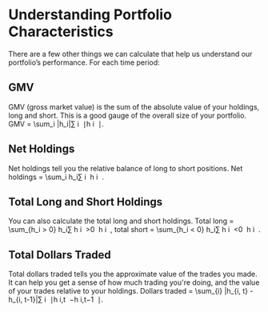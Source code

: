 # Understanding Portfolio Characteristics
There are a few other things we can calculate that help us understand our portfolio’s performance. For each time period:

## GMV
GMV (gross market value) is the sum of the absolute value of your holdings, long and short. This is a good gauge of the overall size of your portfolio. GMV = \sum_i |h_i|∑ 
i
​	 ∣h 
i
​	 ∣.

## Net Holdings
Net holdings tell you the relative balance of long to short positions. Net holdings = \sum_i h_i∑ 
i
​	 h 
i
​	 .
## Total Long and Short Holdings
You can also calculate the total long and short holdings. Total long = \sum_{h_i > 0} h_i∑ 
h 
i
​	 >0
​	 h 
i
​	 , total short = \sum_{h_i < 0} h_i∑ 
h 
i
​	 <0
​	 h 
i
​	 .

## Total Dollars Traded
Total dollars traded tells you the approximate value of the trades you made. It can help you get a sense of how much trading you're doing, and the value of your trades relative to your holdings. Dollars traded = \sum_{i} |h_{i, t} - h_{i, t-1}|∑ 
i
​	 ∣h 
i,t
​	 −h 
i,t−1
​	 ∣.
